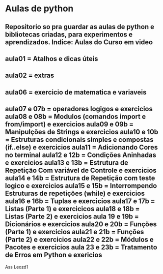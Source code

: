 # Aulas de python
 Repositorio so pra guardar as aulas de python e bibliotecas criadas,
 para experimentos e aprendizados.
Indice:
Aulas do Curso em video 
----------------------------
aula01 = Atalhos e dicas úteis
----------------------------
aula02 = extras
----------------------------
aula06 = exercicio de matematica  e variaveis
----------------------------
aula07 e 07b = operadores logigos e exercicios
aula08 e 08b = Modulos (comandos import e from/import) e exercicios
aula09 e 09b = Manipulções de Strings e exercicios
aula10 e 10b = Estruturas condicionais simples e compostas (if..else) e exercicios
aula11 = Adicionando Cores no terminal
aula12 e 12b = Condições Aninhadas e exercicios
aula13 e 13b = Estrutura de Repetição Com variável de Controle e exercicios
aula14 e 14b = Estrutura de Repetição com teste logico e exercicios
aula15 e 15b = Interrompendo Estruturas de repetições (while) e exercicios
aula16 e 16b = Tuplas e exercicios
aula17 e 17b = Listas (Parte 1) e exercicicos
aula18 e 18b = Listas (Parte 2) e exercicios
aula 19 e 19b = Dicionários e exercicios
aula20 e 20b = Funções (Parte 1) e exercicios
aula21 e 21b = Funções (Parte 2) e exercicios
aula22 e 22b = Módulos e Pacotes e exercicios
aula 23 e 23b = Tratamento de Erros em Python e exericios
---------------------------------------------------------------------


Ass Leozd1
